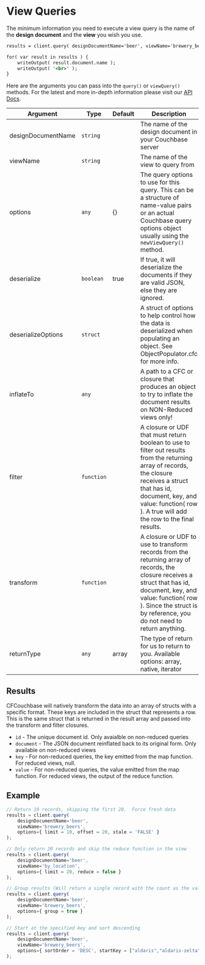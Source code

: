 # View Queries

The minimum information you need to execute a view query is the name of the **design document** and the **view** you wish you use.

```coldfusion
results = client.query( designDocumentName='beer', viewName='brewery_beers' );

for( var result in results ) {
	writeOutput( result.document.name );
	writeOutput( '<br>' );
}
```

Here are the arguments you can pass into the `query()` or `viewQuery()` methods.  For the latest and more in-depth information please visit our [API Docs](http://apidocs.ortussolutions.com/cfcouchbase/2.0.0).

| Argument | Type | Default | Description |
| -- | -- | -- | -- |
| designDocumentName | `string`   |       | The name of the design document in your Couchbase server |
| viewName           | `string`   |       | The name of the view to query from |
| options            | `any`      | {}    | The query options to use for this query. This can be a structure of name-value pairs or an actual Couchbase query options object usually using the `newViewQuery()` method. |
| deserialize        | `boolean`  | true  | If true, it will deserialize the documents if they are valid JSON, else they are ignored. |
| deserializeOptions | `struct`   |       | A struct of options to help control how the data is deserialized when populating an object. See ObjectPopulator.cfc for more info. |
| inflateTo          | `any`      |       | A path to a CFC or closure that produces an object to try to inflate the document results on NON-Reduced views only! |
| filter             | `function` |       | A closure or UDF that must return boolean to use to filter out results from the returning array of records, the closure receives a struct that has id, document, key, and value: function( row ). A true will add the row to the final results. |
| transform          | `function` |       | A closure or UDF to use to transform records from the returning array of records, the closure receives a struct that has id, document, key, and value: function( row ). Since the struct is by reference, you do not need to return anything. |
| returnType         | `any`      | array | The type of return for us to return to you. Available options: array, native, iterator  |

## Results

CFCouchbase will natively transform the data into an array of structs with a specific format. These keys are included in the struct that represents a row. This is the same struct that is returned in the result array and passed into the transform and filter closures.

* `id` - The unique document id. Only avaialble on non-reduced queries
* `document` - The JSON document reinflated back to its original form. Only available on non-reduced views
* `key` - For non-reduced queries, the key emitted from the map function. For reduced views, null.
* `value` - For non-reduced queries, the value emitted from the map function. For reduced views, the output of the reduce function.

## Example

```js
// Return 10 records, skipping the first 20.  Force fresh data
results = client.query( 
	designDocumentName='beer', 
	viewName='brewery_beers', 
	options={ limit = 10, offset = 20, stale = 'FALSE' } 
);

// Only return 20 records and skip the reduce function in the view
results = client.query( 
	designDocumentName='beer', 
	viewName='by_location', 
	options={ limit = 20, reduce = false } 
);

// Group results (Will return a single record with the count as the value)
results = client.query( 
	designDocumentName='beer', 
	viewName='brewery_beers', 
	options={ group = true } 
);

// Start at the specified key and sort descending 
results = client.query( 
	designDocumentName='beer', 
	viewName='brewery_beers', 
	options={ sortOrder = 'DESC', startKey = ["aldaris","aldaris-zelta"] } 
);
```
